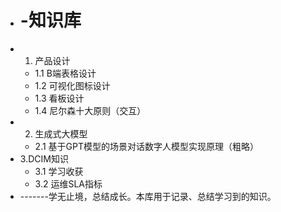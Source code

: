 - # -知识库
- 1. 产品设计
	- 1.1 B端表格设计
	- 1.2 可视化图标设计
	- 1.3 看板设计
	- 1.4 尼尔森十大原则（交互）
- 2. 生成式大模型
	- 2.1 基于GPT模型的场景对话数字人模型实现原理（粗略）
- 3.DCIM知识
	- 3.1 学习收获
	- 3.2 运维SLA指标
- -------学无止境，总结成长。本库用于记录、总结学习到的知识。
